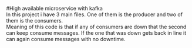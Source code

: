 #High available microservice with kafka  
In this project i have 3 main files. One of them is the producer and two of them is the consumers.  
Meaning of this code is that if any of consumers are down that the second can keep consume messages. If the one that was down gets back in line it can again consume messages with no downtime.
